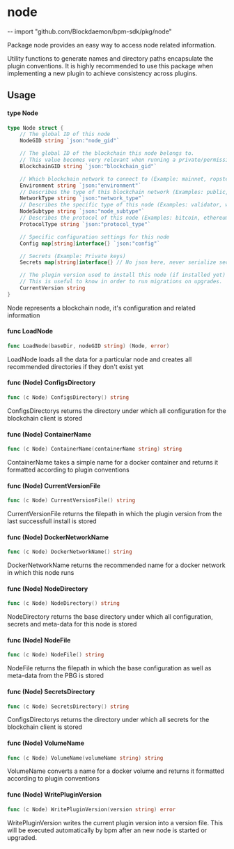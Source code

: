 # node
--
    import "github.com/Blockdaemon/bpm-sdk/pkg/node"

Package node provides an easy way to access node related information.

Utility functions to generate names and directory paths encapsulate the plugin
conventions. It is highly recommended to use this package when implementing a
new plugin to achieve consistency across plugins.

## Usage

#### type Node

```go
type Node struct {
	// The global ID of this node
	NodeGID string `json:"node_gid"`

	// The global ID of the blockchain this node belongs to.
	// This value becomes very relevant when running a private/permissioned Blockchain network
	BlockchainGID string `json:"blockchain_gid"`

	// Which blockchain network to connect to (Example: mainnet, ropsten, ...)
	Environment string `json:"environment"`
	// Describes the type of this blockchain network (Examples: public, private)
	NetworkType string `json:"network_type"`
	// Describes the specific type of this node (Examples: validator, watcher, ...)
	NodeSubtype string `json:"node_subtype"`
	// Describes the protocol of this node (Examples: bitcoin, ethereum, polkadot, ...)
	ProtocolType string `json:"protocol_type"`

	// Specific configuration settings for this node
	Config map[string]interface{} `json:"config"`

	// Secrets (Example: Private keys)
	Secrets map[string]interface{} // No json here, never serialize secrets!

	// The plugin version used to install this node (if installed yet)
	// This is useful to know in order to run migrations on upgrades.
	CurrentVersion string
}
```

Node represents a blockchain node, it's configuration and related information

#### func  LoadNode

```go
func LoadNode(baseDir, nodeGID string) (Node, error)
```
LoadNode loads all the data for a particular node and creates all recommended
directories if they don't exist yet

#### func (Node) ConfigsDirectory

```go
func (c Node) ConfigsDirectory() string
```
ConfigsDirectorys returns the directory under which all configuration for the
blockchain client is stored

#### func (Node) ContainerName

```go
func (c Node) ContainerName(containerName string) string
```
ContainerName takes a simple name for a docker container and returns it
formatted according to plugin conventions

#### func (Node) CurrentVersionFile

```go
func (c Node) CurrentVersionFile() string
```
CurrentVersionFile returns the filepath in which the plugin version from the
last successfull install is stored

#### func (Node) DockerNetworkName

```go
func (c Node) DockerNetworkName() string
```
DockerNetworkName returns the recommended name for a docker network in which
this node runs

#### func (Node) NodeDirectory

```go
func (c Node) NodeDirectory() string
```
NodeDirectory returns the base directory under which all configuration, secrets
and meta-data for this node is stored

#### func (Node) NodeFile

```go
func (c Node) NodeFile() string
```
NodeFile returns the filepath in which the base configuration as well as
meta-data from the PBG is stored

#### func (Node) SecretsDirectory

```go
func (c Node) SecretsDirectory() string
```
ConfigsDirectorys returns the directory under which all secrets for the
blockchain client is stored

#### func (Node) VolumeName

```go
func (c Node) VolumeName(volumeName string) string
```
VolumeName converts a name for a docker volume and returns it formatted
according to plugin conventions

#### func (Node) WritePluginVersion

```go
func (c Node) WritePluginVersion(version string) error
```
WritePluginVersion writes the current plugin version into a version file. This
will be executed automatically by bpm after an new node is started or upgraded.
